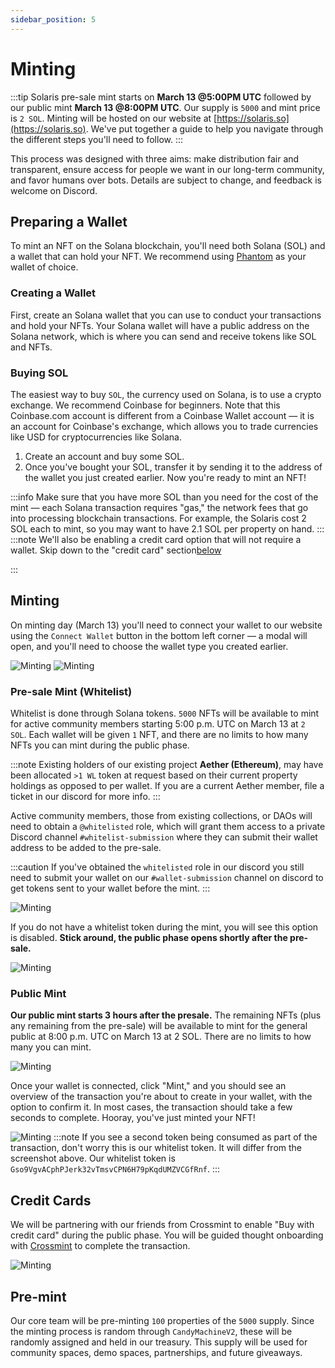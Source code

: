 ```yaml
---
sidebar_position: 5
---
```


# Minting



:::tip
Solaris pre-sale mint starts on **March 13 @5:00PM UTC** followed by our public mint **March 13 @8:00PM UTC**. Our supply is `5000` and mint price is `2 SOL`. Minting will be hosted on our website at [https://solaris.so](https://solaris.so). We've put together a guide to help you navigate through the different steps you'll need to follow.
:::


This process was designed with three aims: make distribution fair and transparent, ensure access for people we want in our long-term community, and favor humans over bots. Details are subject to change, and feedback is welcome on Discord.

## Preparing a Wallet

To mint an NFT on the Solana blockchain, you'll need both Solana (SOL) and a wallet that can hold your NFT. We recommend using [Phantom](https://phantom.app/) as your wallet of choice.

### Creating a Wallet

First, create an Solana wallet that you can use to conduct your transactions and hold your NFTs. Your Solana wallet will have a public address on the Solana network, which is where you can send and receive tokens like SOL and NFTs.

### Buying SOL
The easiest way to buy `SOL`, the currency used on Solana, is to use a crypto exchange. We recommend Coinbase for beginners. Note that this Coinbase.com account is different from a Coinbase Wallet account — it is an account for Coinbase's exchange, which allows you to trade currencies like USD for cryptocurrencies like Solana.

1. Create an account and buy some SOL.
2. Once you've bought your SOL, transfer it by sending it to the address of the wallet you just created earlier. Now you're ready to mint an NFT!

:::info
Make sure that you have more SOL than you need for the cost of the mint — each Solana transaction requires "gas," the network fees that go into processing blockchain transactions. For example, the Solaris cost 2 SOL each to mint, so you may want to have 2.1 SOL per property on hand.
:::
:::note
We'll also be enabling a credit card option that will not require a wallet. Skip down to the "credit card" section[below](mint.md/#credit-cards)


:::


## Minting


On minting day (March 13) you'll need to connect your wallet to our website using the `Connect Wallet` button in the bottom left corner — a modal will open, and you'll need to choose the wallet type you created earlier.

![Minting](/img/mint-connect-1.png)
![Minting](/img/mint-connect-2.png)
### Pre-sale Mint (Whitelist)

Whitelist is done through Solana tokens. `5000` NFTs will be available to mint for active community members starting 5:00 p.m. UTC on March 13 at `2 SOL`. Each wallet will be given `1` NFT, and there are no limits to how many NFTs you can mint during the public phase.

:::note
Existing holders of our existing project **Aether (Ethereum)**, may have been allocated `>1 WL` token at request based on their current property holdings as opposed to per wallet. If you are a current Aether member, file a ticket in our discord for more info.
:::

Active community members, those from existing collections, or DAOs will need to obtain a `@whitelisted` role, which will grant them access to a private Discord channel `#whitelist-submission` where they can submit their wallet address to be added to the pre-sale.


:::caution
If you've obtained the `whitelisted` role in our discord you still need to submit your wallet on our `#wallet-submission` channel on discord to get tokens sent to your wallet before the mint.
:::

![Minting](/img/mint-wl.png)

If you do not have a whitelist token during the mint, you will see this option is disabled. **Stick around, the public phase opens shortly after the pre-sale.**

![Minting](/img/mint-nowl.png)

### Public Mint

**Our public mint starts 3 hours after the presale.** The remaining NFTs (plus any remaining from the pre-sale) will be available to mint for the general public at 8:00 p.m. UTC on March 13 at 2 SOL. There are no limits to how many you can mint.

![Minting](/img/mint-public.png)


Once your wallet is connected, click "Mint," and you should see an overview of the transaction you're about to create in your wallet, with the option to confirm it. In most cases, the transaction should take a few seconds to complete. Hooray, you've just minted your NFT!



![Minting](/img/mint-approve.png)
:::note
If you see a second token being consumed as part of the transaction, don't worry this is our whitelist token. It will differ from the screenshot above. Our whitelist token is `Gso9VgvACphPJerk32vTmsvCPN6H79pKqdUMZVCGfRnf`.
:::

## Credit Cards
We will be partnering with our friends from Crossmint to enable "Buy with credit card" during the public phase. You will be guided thought onboarding with [Crossmint](https://www.crossmint.io/) to complete the transaction.

![Minting](/img/mint-crossmint.png)

## Pre-mint

Our core team will be pre-minting `100` properties of the `5000` supply. Since the minting process is random through `CandyMachineV2`, these will be randomly assigned and held in our treasury. This supply will be used for community spaces, demo spaces, partnerships, and future giveaways.

